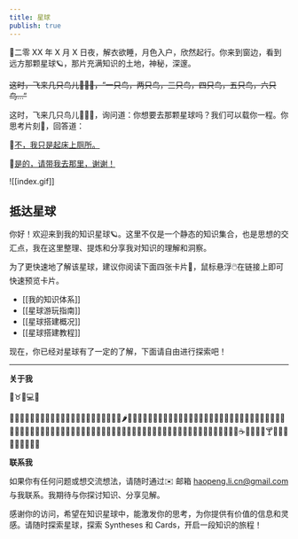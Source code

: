 ```yaml
---
title: 星球
publish: true
---
```


🌙二零 XX 年 X 月 X 日夜，解衣欲睡，月色入户，欣然起行。你来到窗边，看到远方那颗星球🪐，那片充满知识的土地，神秘，深邃。

~~这时，飞来几只鸟儿🐤🐤🐤，“一只鸟，两只鸟，三只鸟，四只鸟，五只鸟，六只鸟…”~~

这时，飞来几只鸟儿🐤🐤🐤，询问道：你想要去那颗星球吗？我们可以载你一程。你思考片刻🤔，回答道：

💬[不，我只是起床上厕所。](https://papertoilet.com/)

💬[是的，请带我去那里，谢谢！](#抵达星球)

![[index.gif]]

## 抵达星球

你好！欢迎来到我的知识星球🪐。这里不仅是一个静态的知识集合，也是思想的交汇点，我在这里整理、提炼和分享我对知识的理解和洞察。

为了更快速地了解该星球，建议你阅读下面四张卡片📄，鼠标悬浮🖱️在链接上即可快速预览卡片。

- [[我的知识体系]]
- [[星球游玩指南]]
- [[星球搭建概况]]
- [[星球搭建教程]]

现在，你已经对星球有了一定的了解，下面请自由进行探索吧！

---

**关于我**

🧑♉️🏫💻️🛌

🍇🍈🍉🍊🍋🍌🍍🥭🍎🍏🍐🍑🍒🍓🥝🍅🥥🥑🍆🥔🥕🌽🌶️🥒🥬🥦🧄🧅🥜🌰🍞🥐🥖🥨🥯🥞🧇🧀🍖🍗🥩🥓🍔🍟🍕🌭🥪🌮🌯🥙🧆🥚🍳🥘🍲🥣🥗🍿🧈🧂🥫🍱🍘🍙🍚🍛🍜🍝🍠🍢🍣🍤🍥🥮🍡🥟🥠🥡🦀🦞🦐🦑🦪🍦🍧🍨🍩🍪🎂🍰🧁🥧🍫🍬🍭🍮🍯🍼🥛☕️🍵🍶🍾🍷🍸️🍹🍺🍻🥂🥃🥤🧃🧉🧊

**联系我**

如果你有任何问题或想交流想法，请随时通过✉️ 邮箱 haopeng.li.cn@gmail.com 与我联系。我期待与你探讨知识、分享见解。

感谢你的访问，希望在知识星球中，能激发你的思考，为你提供有价值的信息和灵感。请随时探索星球，探索 Syntheses 和 Cards，开启一段知识的旅程！
